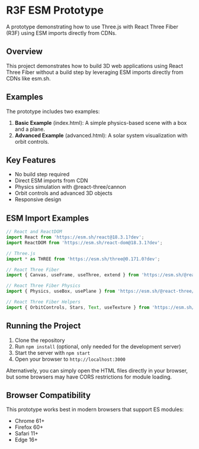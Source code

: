 # R3F ESM Prototype

A prototype demonstrating how to use Three.js with React Three Fiber (R3F) using ESM imports directly from CDNs.

## Overview

This project demonstrates how to build 3D web applications using React Three Fiber without a build step by leveraging ESM imports directly from CDNs like esm.sh.

## Examples

The prototype includes two examples:

1. **Basic Example** (index.html): A simple physics-based scene with a box and a plane.
2. **Advanced Example** (advanced.html): A solar system visualization with orbit controls.

## Key Features

- No build step required
- Direct ESM imports from CDN
- Physics simulation with @react-three/cannon
- Orbit controls and advanced 3D objects
- Responsive design

## ESM Import Examples

```javascript
// React and ReactDOM
import React from 'https://esm.sh/react@18.3.1?dev';
import ReactDOM from 'https://esm.sh/react-dom@18.3.1?dev';

// Three.js
import * as THREE from 'https://esm.sh/three@0.171.0?dev';

// React Three Fiber
import { Canvas, useFrame, useThree, extend } from 'https://esm.sh/@react-three/fiber@8.14.5';

// React Three Fiber Physics
import { Physics, useBox, usePlane } from 'https://esm.sh/@react-three/cannon@6.6.0';

// React Three Fiber Helpers
import { OrbitControls, Stars, Text, useTexture } from 'https://esm.sh/@react-three/drei@9.92.7';
```

## Running the Project

1. Clone the repository
2. Run `npm install` (optional, only needed for the development server)
3. Start the server with `npm start`
4. Open your browser to `http://localhost:3000`

Alternatively, you can simply open the HTML files directly in your browser, but some browsers may have CORS restrictions for module loading.

## Browser Compatibility

This prototype works best in modern browsers that support ES modules:
- Chrome 61+
- Firefox 60+
- Safari 11+
- Edge 16+
